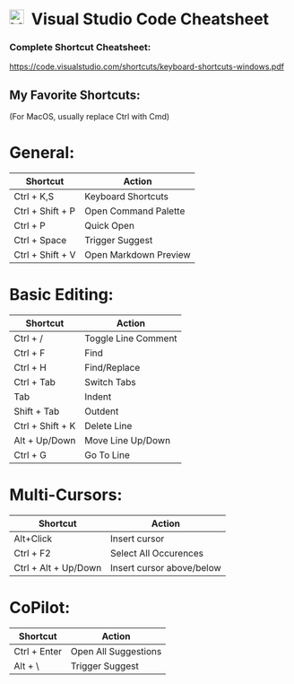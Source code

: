 # Visual Studio Code Cheatsheet<img align="left" alt="Visual Studio Code" width="26px" src="https://cdn.jsdelivr.net/gh/devicons/devicon/icons/vscode/vscode-original.svg" style="padding-right:10px;" />

### Complete Shortcut Cheatsheet:

https://code.visualstudio.com/shortcuts/keyboard-shortcuts-windows.pdf

## My Favorite Shortcuts:

(For MacOS, usually replace Ctrl with Cmd)


# General:

| Shortcut         | Action                |
| ---------------- | --------------------- |
| Ctrl + K,S       | Keyboard Shortcuts    |
| Ctrl + Shift + P | Open Command Palette  |
| Ctrl + P         | Quick Open            |
| Ctrl + Space     | Trigger Suggest       |
| Ctrl + Shift + V | Open Markdown Preview |

# Basic Editing:

| Shortcut         | Action              |
| ---------------- | ------------------- |
| Ctrl + /         | Toggle Line Comment |
| Ctrl + F         | Find                |
| Ctrl + H         | Find/Replace        |
| Ctrl + Tab       | Switch Tabs         |
| Tab              | Indent              |
| Shift + Tab      | Outdent             |
| Ctrl + Shift + K | Delete Line         |
| Alt + Up/Down    | Move Line Up/Down   |
| Ctrl + G         | Go To Line          |

# Multi-Cursors:

| Shortcut             | Action                    |
| -------------------- | ------------------------- |
| Alt+Click            | Insert cursor             |
| Ctrl + F2            | Select All Occurences     |
| Ctrl + Alt + Up/Down | Insert cursor above/below |

# CoPilot:

| Shortcut     | Action               |
| ------------ | -------------------- |
| Ctrl + Enter | Open All Suggestions |
| Alt + \      | Trigger Suggest      |
